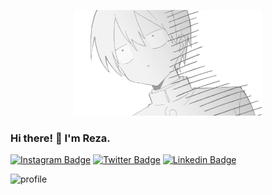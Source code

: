 <p align="center"><img width="300" src="shiraishi_junta.png"><p>

### Hi there! 👋 I'm Reza.

[![Instagram Badge](https://img.shields.io/badge/-Instagram-F50363?logo=Instagram&logoColor=white)](https://www.instagram.com/rez4rinaldi/?hl=ja)
[![Twitter Badge](https://img.shields.io/twitter/follow/rez4rinaldi?label=Twitter&style=social)](https://twitter.com/rez4rinaldi)
[![Linkedin Badge](https://img.shields.io/badge/-LinkedIn-0e76a8?logo=Linkedin&logoColor=white)](https://linkedin.com/in/rez4rinaldi)

![profile](https://pixel-profile.vercel.app/api/github-stats?username=rezarinaldi)
